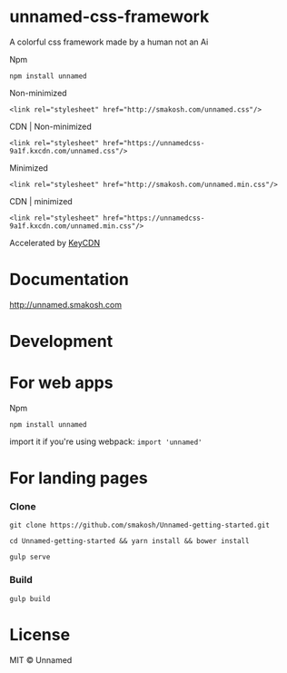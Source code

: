 # unnamed-css-framework
A colorful css framework made by a human not an Ai

Npm

`npm install unnamed`

Non-minimized

`<link rel="stylesheet" href="http://smakosh.com/unnamed.css"/>`

CDN | Non-minimized

`<link rel="stylesheet" href="https://unnamedcss-9a1f.kxcdn.com/unnamed.css"/>`

Minimized

`<link rel="stylesheet" href="http://smakosh.com/unnamed.min.css"/>`

CDN | minimized

`<link rel="stylesheet" href="https://unnamedcss-9a1f.kxcdn.com/unnamed.min.css"/>`

Accelerated by <a href="https://www.keycdn.com/?ref=unnamed-repo">KeyCDN</a>

# Documentation

http://unnamed.smakosh.com

# Development

# For web apps

Npm

`npm install unnamed`

import it if you're using webpack: `import 'unnamed'`

# For landing pages

<h3>Clone</h3>

`git clone https://github.com/smakosh/Unnamed-getting-started.git`

`cd Unnamed-getting-started && yarn install && bower install`

`gulp serve`

<h3>Build</h3>

`gulp build`

# License

MIT © Unnamed
